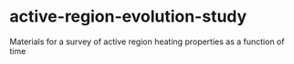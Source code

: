 # active-region-evolution-study
Materials for a survey of active region heating properties as a function of time
